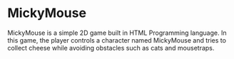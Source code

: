 # MickyMouse

MickyMouse is a simple 2D game built in  HTML Programming language. In this game, the player controls a character named MickyMouse and tries to collect cheese while avoiding obstacles such as cats and mousetraps.
